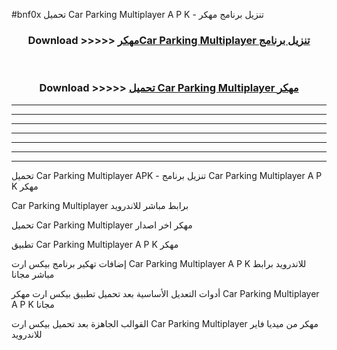 #bnf0x تحميل Car Parking Multiplayer  A P K - تنزيل برنامج مهكر



<div align="center">
<h3>Download >>>>> <a href="https://runaway1.web.app/?sq=Car Parking Multiplayer ">مهكرCar Parking Multiplayer  تنزيل برنامج</a></h3><br>

<h3>Download >>>>> <a href="https://runaway1.web.app/?sq=Car Parking Multiplayer ">تحميل Car Parking Multiplayer  مهكر</a></h3>
</div>


----------------------------------------------------------

----------------------------------------------------------

----------------------------------------------------------

----------------------------------------------------------

----------------------------------------------------------

----------------------------------------------------------

----------------------------------------------------------

تحميل Car Parking Multiplayer  APK - تنزيل برنامج Car Parking Multiplayer  A P K مهكر

Car Parking Multiplayer  برابط مباشر للاندرويد

تحميل Car Parking Multiplayer  مهكر اخر اصدار

تطبيق Car Parking Multiplayer  A P K مهكر

إضافات تهكير برنامج بيكس ارت Car Parking Multiplayer  A P K للاندرويد برابط مباشر مجانا

أدوات التعديل الأساسية بعد تحميل تطبيق بيكس ارت مهكر Car Parking Multiplayer  A P K مجانا

القوالب الجاهزة بعد تحميل بيكس ارت Car Parking Multiplayer  مهكر من ميديا فاير للاندرويد


